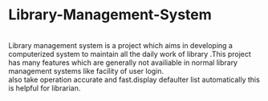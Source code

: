 # Library-Management-System
<br>
Library management system is a project which aims in developing a computerized system to
 maintain all the daily work of library .This project has many features which are generally
 not availiable in normal library management systems like facility of user login.<br>
 also take operation accurate and fast.display defaulter list automatically this is helpful for librarian. 
